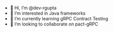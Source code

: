 - 👋 Hi, I’m @dev-rgupta
- 👀 I’m interested in Java frameworks
- 🌱 I’m currently learning gRPC Contract Testing 
- 💞️ I’m looking to collaborate on pact-gRPC

<!---
dev-rgupta/dev-rgupta is a ✨ special ✨ repository because its `README.md` (this file) appears on your GitHub profile.
You can click the Preview link to take a look at your changes.
--->
